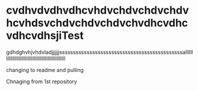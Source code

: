 cvdhvdvdhvdhcvhdvchdvchdvchdvhcvhdsvchdvchdvchdvchvdhcvdhcvdhcvdhsjiTest
====
gdhdghvhjvhdvladjjjjjjsssssssssssssssssssssssssssssssssssssssssssssalllllllllllllllllllllllllllllllllllllllllllllllllllll


changing to readme and pulling

Chnaging from 1st repository
